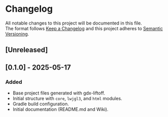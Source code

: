 # Changelog
All notable changes to this project will be documented in this file.  
The format follows [Keep a Changelog](https://keepachangelog.com/en/1.0.0/) and this project adheres to [Semantic Versioning](https://semver.org/).

## [Unreleased]

## [0.1.0] - 2025-05-17
### Added
- Base project files generated with gdx-liftoff.  
- Initial structure with `core`, `lwjgl3`, and `html` modules.  
- Gradle build configuration.  
- Initial documentation (README.md and Wiki).  
